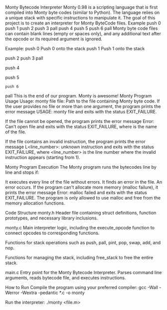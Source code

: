 Monty Bytecode Interpreter
Monty 0.98 is a scripting language that is first compiled into Monty byte codes (similar to Python). The language relies on a unique stack with specific instructions to manipulate it. The goal of this project is to create an interpreter for Monty ByteCode files.
Example
push 0
push 1
push 2
  push 3
pall
push 4
  push 5
    push 6
pall
Monty byte code files can contain blank lines (empty or spaces only), and any additional text after the opcode or its required argument is ignored.

Example:
push 0 Push 0 onto the stack
push 1 Push 1 onto the stack

push 2
  push 3
    pall

push 4

  push 5

    push 6

pall This is the end of our program. Monty is awesome!
Monty Program Usage
Usage: monty file
file: Path to the file containing Monty byte code.
If the user provides no file or more than one argument, the program prints the error message USAGE: monty file and exits with the status EXIT_FAILURE.

If the file cannot be opened, the program prints the error message Error: Can't open file <file> and exits with the status EXIT_FAILURE, where <file> is the name of the file.

If the file contains an invalid instruction, the program prints the error message L<line_number>: unknown instruction <opcode> and exits with the status EXIT_FAILURE, where <line_number> is the line number where the invalid instruction appears (starting from 1).

Monty Program Execution
The Monty program runs the bytecodes line by line and stops if:

It executes every line of the file without errors.
It finds an error in the file.
An error occurs.
If the program can't allocate more memory (malloc failure), it prints the error message Error: malloc failed and exits with the status EXIT_FAILURE. The program is only allowed to use malloc and free from the memory allocation functions.

Code Structure
monty.h
Header file containing struct definitions, function prototypes, and necessary library inclusions.

monty.c
Main interpreter logic, including the execute_opcode function to connect opcodes to corresponding functions.


Functions for stack operations such as push, pall, pint, pop, swap, add, and nop.


Functions for managing the stack, including free_stack to free the entire stack.

main.c
Entry point for the Monty Bytecode Interpreter. Parses command line arguments, reads bytecode file, and executes instructions.

How to Run
Compile the program using your preferred compiler:
gcc -Wall -Werror -Wextra -pedantic *.c -o monty

Run the interpreter:
./monty <file.m>
